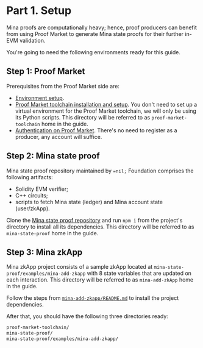 # Part 1. Setup

Mina proofs are computationally heavy; hence, proof producers can benefit from
using Proof Market to generate Mina state proofs for their further in-EVM validation.

You're going to need the following environments ready for this guide.

## Step 1: Proof Market

Prerequisites from the Proof Market side are:

* [Environment setup](../getting-started/environment-setup.md).
* [Proof Market toolchain installation and setup](../../getting-started/installation.md).
  You don't need to set up a virtual environment for the Proof Market toolchain,
  we will only be using its Python scripts.
  This directory will be referred to as `proof-market-toolchain` home in the guide.
* [Authentication on Proof Market](../../market/user-guides/sign-up.md).
  There's no need to register as a producer, any account will suffice.

## Step 2: Mina state proof

Mina state proof repository maintained by `=nil;` Foundation
comprises the following artifacts:
* Solidity EVM verifier;
* C++ circuits;
* scripts to fetch Mina state (ledger) and Mina account state (user/zkApp).

Clone the [Mina state proof repository](https://github.com/NilFoundation/mina-state-proof)
and run `npm i` from the project's directory to install all its dependencies.
This directory will be referred to as `mina-state-proof` home in the guide.

## Step 3: Mina zkApp

Mina zkApp project consists of a sample zkApp located at `mina-state-proof/examples/mina-add-zkapp`
with 8 state variables that are updated on each interaction.
This directory will be referred to as `mina-add-zkApp` home in the guide.

Follow the steps from
[`mina-add-zkapp/README.md`](https://github.com/NilFoundation/mina-state-proof/tree/master/examples/mina-add-zkapp)
to install the project dependencies.

After that, you should have the following three directories ready:

```bash
proof-market-toolchain/
mina-state-proof/
mina-state-proof/examples/mina-add-zkapp/
```
